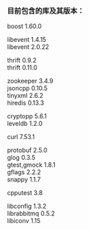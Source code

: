 ### 目前包含的库及其版本：   

boost           1.60.0   
   
libevent        1.4.15   
libevent        2.0.22   
   
thrift          0.9.2   
thrift          0.11.0   
   
zookeeper       3.4.9   
jsoncpp         0.10.5   
tinyxml         2.6.2   
hiredis         0.13.3   

cryptopp        5.6.1   
leveldb         1.2.0   

curl            7.53.1   

protobuf        2.5.0   
glog            0.3.5   
gtest,gmock     1.8.1   
gflags          2.2.2   
snappy          1.1.7   

cpputest        3.8   

libconfig       1.3.2   
librabbitmq     0.5.2   
libiconv        1.15